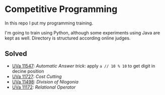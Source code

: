 
# Competitive Programming

In this repo I put my programming training.

I'm going to train using Python, although some experiments using Java are kept as well.
Directory is structured according online judges.

## Solved

   - [UVa 11547][UVa11547]: *Automatic Answer*
      *trick*: apply `a // 10 % 10` to get digit in decine position
   - [UVa 11727][UVa11727]: *Cost Cutting*
   - [UVa 11498][UVa11498]: *Division of Nlogonia*
   - [UVa 11172][UVa11172]: *Relational Operator*
          

[UVa11547]:https://uva.onlinejudge.org/index.php?option=com_onlinejudge&Itemid=8&category=607&page=show_problem&problem=2542
[UVa11727]:https://uva.onlinejudge.org/index.php?option=com_onlinejudge&Itemid=8&page=show_problem&problem=2827
[UVa11498]:https://uva.onlinejudge.org/index.php?option=com_onlinejudge&Itemid=8&page=show_problem&problem=2493
[UVa11172]:https://uva.onlinejudge.org/index.php?option=com_onlinejudge&Itemid=8&page=show_problem&problem=2113
